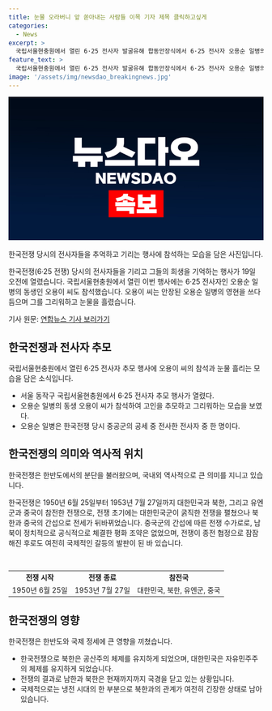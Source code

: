 ```yaml
---
title: 눈물 오라버니 앞 쏟아내는 사람들 이목 기자 제목 클릭하고싶게
categories:
  - News
excerpt: >
  국립서울현충원에서 열린 6·25 전사자 발굴유해 합동안장식에서 6·25 전사자 오용순 일병의 동생이 고인의 영현을 쓰다듬으며 눈물을 흘렸다. 고 오용순 일병은 1951년 중공군의 공세에 맞선 횡성 전투 중 전사한 전쟁 참전용사로, 그의 슬픔을 기리는 행사가 진행됐다.
feature_text: >
  국립서울현충원에서 열린 6·25 전사자 발굴유해 합동안장식에서 6·25 전사자 오용순 일병의 동생이 고인의 영현을 쓰다듬으며 눈물을 흘렸다. 고 오용순 일병은 1951년 중공군의 공세에 맞선 횡성 전투 중 전사한 전쟁 참전용사로, 그의 슬픔을 기리는 행사가 진행됐다.
image: '/assets/img/newsdao_breakingnews.jpg'
---
```


<p><img src="/assets/img/newsdao_breakingnews.jpg" alt="pcversion 속보" /></p>

<p>한국전쟁 당시의 전사자들을 추억하고 기리는 행사에 참석하는 모습을 담은 사진입니다.</p>

<p data-ke-size="size16">한국전쟁(6·25 전쟁) 당시의 전사자들을 기리고 그들의 희생을 기억하는 행사가 19일 오전에 열렸습니다. 국립서울현충원에서 열린 이번 행사에는 6·25 전사자인 오용순 일병의 동생인 오용이 씨도 참석했습니다. 오용이 씨는 안장된 오용순 일병의 영현을 쓰다듬으며 그를 그리워하고 눈물을 흘렸습니다.</p>

<p>기사 원문: <a href="https://www.yna.co.kr/view/PYH20240619164100013">연합뉴스 기사 보러가기</a></p>

<h2 data-ke-size="size26">한국전쟁과 전사자 추모</h2>

<p>국립서울현충원에서 열린 6·25 전사자 추모 행사에 오용이 씨의 참석과 눈물 흘리는 모습을 담은 소식입니다.</p>

<ul>
 <li>서울 동작구 국립서울현충원에서 6·25 전사자 추모 행사가 열렸다.</li>
 <li>오용순 일병의 동생 오용이 씨가 참석하여 고인을 추모하고 그리워하는 모습을 보였다.</li>
 <li>오용순 일병은 한국전쟁 당시 중공군의 공세 중 전사한 전사자 중 한 명이다.</li>
</ul>

<h2 data-ke-size="size26">한국전쟁의 의미와 역사적 위치</h2>

<p>한국전쟁은 한반도에서의 분단을 불러왔으며, 국내외 역사적으로 큰 의미를 지니고 있습니다.</p>

<p data-ke-size="size16">한국전쟁은 1950년 6월 25일부터 1953년 7월 27일까지 대한민국과 북한, 그리고 유엔군과 중국이 참전한 전쟁으로, 전쟁 초기에는 대한민국군이 굵직한 전쟁을 펼쳤으나 북한과 중국의 간섭으로 전세가 뒤바뀌었습니다. 중국군의 간섭에 따른 전쟁 수가로로, 남북이 정치적으로 공식적으로 체결한 평화 조약은 없었으며, 전쟁이 종전 협정으로 잠잠해진 후로도 여전히 국제적인 갈등의 발판이 된 바 있습니다.</p>

<p data-ke-size="size16">&nbsp;</p>

<table>
 <tbody>
  <tr>
   <td style="text-align: center; height: 17px;"><b>전쟁 시작</b></td>
   <td style="text-align: center; height: 17px;"><b>전쟁 종료</b></td>
   <td style="text-align: center; height: 17px;"><b>참전국</b></td>
  </tr>
  <tr>
   <td style="text-align: center; height: 17px;">1950년 6월 25일</td>
   <td style="text-align: center; height: 17px;">1953년 7월 27일</td>
   <td style="text-align: center; height: 17px;">대한민국, 북한, 유엔군, 중국</td>
  </tr>
 </tbody>
</table>

<h2 data-ke-size="size26">한국전쟁의 영향</h2>

<p>한국전쟁은 한반도와 국제 정세에 큰 영향을 끼쳤습니다.</p>

<ul>
 <li>한국전쟁으로 북한은 공산주의 체제를 유지하게 되었으며, 대한민국은 자유민주주의 체제를 유지하게 되었습니다.</li>
 <li>전쟁의 결과로 남한과 북한은 현재까지까지 국경을 닫고 있는 상황입니다.</li>
 <li>국제적으로는 냉전 시대의 한 부분으로 북한과의 관계가 여전히 긴장한 상태로 남아있습니다.</li>
</ul>

<p data-ke-size="size16">&nbsp;</p>

